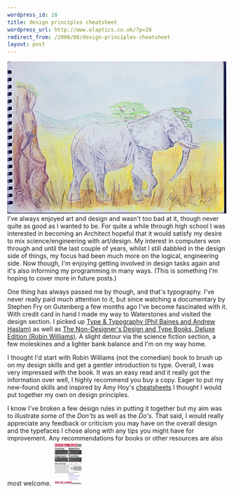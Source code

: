 ```yaml
--- 
wordpress_id: 28
title: design principles cheatsheet
wordpress_url: http://www.elaptics.co.uk/?p=28
redirect_from: /2008/08/design-principles-cheatsheet
layout: post
---
```

![An elephant I drew when I was thirteen](/images/elephant-drawing-small.jpg) I've always enjoyed art and design and wasn't too bad at it, though never quite as good as I wanted to be. For quite a while through high school I was interested in becoming an Architect hopeful that it would satisfy my desire to mix science/engineering with art/design. My interest in computers won through and until the last couple of years, whilst I still dabbled in the design side of things, my focus had been much more on the logical, engineering side.  Now though, I'm enjoying getting involved in design tasks again and it's also informing my programming in many ways. (This is something I'm hoping to cover more in future posts.)

One thing has always passed me by though, and that's typography. I've never really paid much attention to it, but since watching a documentary by Stephen Fry on Gutenberg a few months ago I've become fascinated with it. With credit card in hand I made my way to Waterstones and visited the design section. I picked up [Type & Typography (Phil Baines and Andrew Haslam)](http://www.amazon.co.uk/exec/obidos/ASIN/1856694372) as well as [The Non-Designer's Design and Type Books, Deluxe Edition (Robin Williams)](http://www.amazon.co.uk/exec/obidos/ASIN/0321534050). A slight detour via the science fiction section, a few moleskines and a lighter bank balance and I'm on my way home.

I thought I'd start with Robin Williams (not the comedian) book to brush up on my design skills and get a gentler introduction to type.  Overall, I was very impressed with the book. It was an easy read and it really got the information over well, I highly recommend you buy a copy.  Eager to put my new-found skills and inspired by Amy Hoy's [cheatsheets](http://www.slash7.com/articles/2006/11/3/stuff-you-can-download) I thought I would put together my own on design principles.

I know I've broken a few design rules in putting it together but my aim was to illustrate some of the *Don'ts* as well as the *Do's*. That said, I would really appreciate any feedback or criticism you may have on the overall design and the typefaces I chose along with any tips you might have for improvement. Any recommendations for books or other resources are also most welcome.
[![Design Principles Cheatsheet](/images/design-principles-cheatsheet-tm.jpg)](http://www.elaptics.co.uk/assets/design-principles-cheatsheet.pdf)
